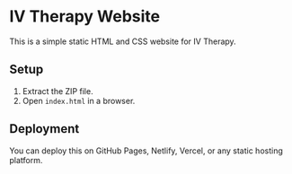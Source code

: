 # IV Therapy Website
This is a simple static HTML and CSS website for IV Therapy.

## Setup
1. Extract the ZIP file.
2. Open `index.html` in a browser.

## Deployment
You can deploy this on GitHub Pages, Netlify, Vercel, or any static hosting platform.